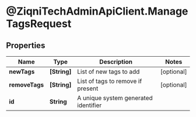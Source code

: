 # @ZiqniTechAdminApiClient.ManageTagsRequest

## Properties

Name | Type | Description | Notes
------------ | ------------- | ------------- | -------------
**newTags** | **[String]** | List of new tags to add | [optional] 
**removeTags** | **[String]** | List of tags to remove if present | [optional] 
**id** | **String** | A unique system generated identifier | 


